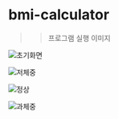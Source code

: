 # bmi-calculator
 


>> 프로그램 실행 이미지

![초기화면](https://user-images.githubusercontent.com/78059088/160356197-f75e4891-1118-4098-84d1-95d92c43f6dd.png)


![저체중](https://user-images.githubusercontent.com/78059088/160356190-3206e1fa-535b-447c-b13f-c82e4b105f53.png)


![정상](https://user-images.githubusercontent.com/78059088/160356194-aca396b8-c01b-4b14-bb18-bac3874c591e.png)


![과체중](https://user-images.githubusercontent.com/78059088/160356184-96deeeb4-e98b-4759-a3d0-56ad8cfefaaf.png)
